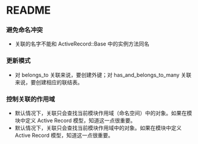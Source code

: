 # README

### 避免命名冲突
* 关联的名字不能和 ActiveRecord::Base 中的实例方法同名

### 更新模式
* 对 belongs_to 关联来说，要创建外键；对 has_and_belongs_to_many 关联来说，要创建相应的联结表。

### 控制关联的作用域
* 默认情况下，关联只会查找当前模块作用域（命名空间）中的对象。如果在模块中定义 Active Record 模型，知道这一点很重要。
* 默认情况下，关联只会查找当前模块作用域中的对象。如果在模块中定义 Active Record 模型，知道这一点很重要。
